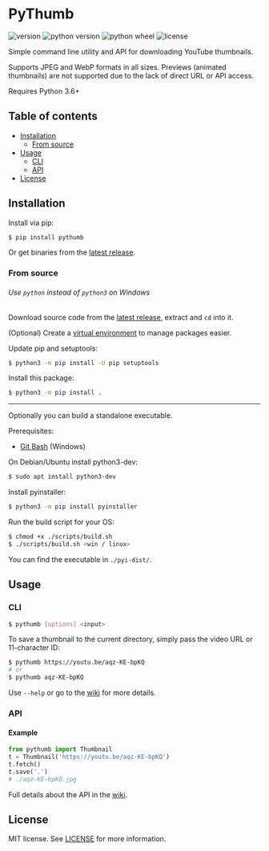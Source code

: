 # PyThumb

![version][shields-version]
![python version][shields-python]
![python wheel][shields-wheel]
![license][shields-license]

Simple command line utility and API for downloading YouTube thumbnails.

Supports JPEG and WebP formats in all sizes.
Previews (animated thumbnails) are not supported due to the lack of direct URL or API access.

Requires Python 3.6+

## Table of contents

- [Installation](#installation)
  - [From source](#from-source)
- [Usage](#usage)
  - [CLI](#cli)
  - [API](#api)
- [License](#license)

## Installation

Install via pip:
```sh
$ pip install pythumb
```

Or get binaries from the [latest release][latest-release].

### From source

###### *Use `python` instead of `python3` on Windows*

Download source code from the [latest release][latest-release], extract and `cd` into it.

(Optional) Create a [virtual environment][virtual-environment] to manage packages easier.

Update pip and setuptools:
```sh
$ python3 -m pip install -U pip setuptools
```

Install this package:
```sh
$ python3 -m pip install .
```

---

Optionally you can build a standalone executable.

Prerequisites:
- [Git Bash][git] (Windows)

On Debian/Ubuntu install python3-dev:
```sh
$ sudo apt install python3-dev
```

Install pyinstaller:
```sh
$ python3 -m pip install pyinstaller
```

Run the build script for your OS:
```sh
$ chmod +x ./scripts/build.sh
$ ./scripts/build.sh <win / linux>
```

You can find the executable in `./pyi-dist/`.

## Usage

### CLI

```sh
$ pythumb [options] <input>
```

To save a thumbnail to the current directory, simply pass the video URL or 11-character ID:
```sh
$ pythumb https://youtu.be/aqz-KE-bpKQ
# or
$ pythumb aqz-KE-bpKQ
```

Use `--help` or go to the [wiki][wiki] for more details.

### API

#### Example

```py
from pythumb import Thumbnail
t = Thumbnail('https://youtu.be/aqz-KE-bpKQ')
t.fetch()
t.save('.')
# ./aqz-KE-bpKQ.jpg
```

Full details about the API in the [wiki][wiki].

## License

MIT license. See [LICENSE][license] for more information. 

[shields-version]: https://img.shields.io/github/v/tag/alexitx/pythumb?color=e65c5c&label=version&style=flat-square
[shields-python]: https://img.shields.io/badge/python-3.6--3.9-2996cc?style=flat-square
[shields-wheel]: https://img.shields.io/pypi/wheel/pythumb?color=7acc29&style=flat-square
[shields-license]: https://img.shields.io/github/license/alexitx/pythumb?color=e67a45&style=flat-square

[latest-release]: https://github.com/alexitx/pythumb/releases
[wiki]: https://github.com/alexitx/pythumb/wiki
[license]: https://github.com/alexitx/pythumb/blob/main/LICENSE
[git]:https://gitforwindows.org
[virtual-environment]: https://www.geeksforgeeks.org/creating-python-virtual-environment-windows-linux
